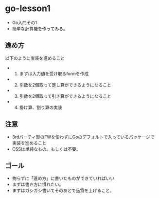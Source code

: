 # go-lesson1
- Go入門その1
- 簡単な計算機を作ってみる。

## 進め方
以下のように実装を進めること
-  1. まずは入力値を受け取るformを作成
-  2. 引数を2個取って足し算ができるようになること
-  3. 引数を2個取って引き算ができるようになること
-  4. 掛け算、割り算の実装

## 注意
- 3rdパーティ製のFWを使わずにGoのデフォルトで入っているパッケージで実装を進めること
- CSSは単純なもの。もしくは不要。

## ゴール
- 拘らずに「進め方」に書いたものができていればいい
 - まずは書き方に慣れたい。
 - まずはガシガシ書いてそのあとで品質を上げること。
